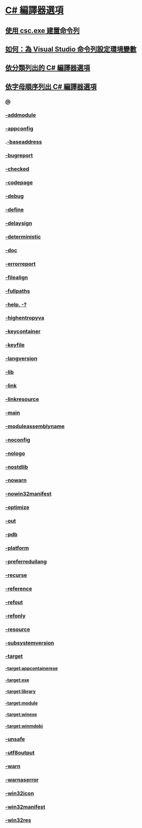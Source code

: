 # [C# 編譯器選項](index.md)
## [使用 csc.exe 建置命令列](command-line-building-with-csc-exe.md)
## [如何：為 Visual Studio 命令列設定環境變數](how-to-set-environment-variables-for-the-visual-studio-command-line.md)
## [依分類列出的 C# 編譯器選項](listed-by-category.md)
## [依字母順序列出 C# 編譯器選項](listed-alphabetically.md)
### [@](response-file-compiler-option.md)
### [-addmodule](addmodule-compiler-option.md)
### [-appconfig](appconfig-compiler-option.md)
### .[-baseaddress](baseaddress-compiler-option.md)
### [-bugreport](bugreport-compiler-option.md)
### [-checked](checked-compiler-option.md)
### [-codepage](codepage-compiler-option.md)
### [-debug](debug-compiler-option.md)
### [-define](define-compiler-option.md)
### [-delaysign](delaysign-compiler-option.md)
### [-deterministic](deterministic-compiler-option.md)
### [-doc](doc-compiler-option.md)
### [-errorreport](errorreport-compiler-option.md)
### [-filealign](filealign-compiler-option.md)
### [-fullpaths](fullpaths-compiler-option.md)
### [-help, -?](help-compiler-option.md)
### [-highentropyva](highentropyva-compiler-option.md)
### [-keycontainer](keycontainer-compiler-option.md)
### [-keyfile](keyfile-compiler-option.md)
### [-langversion](langversion-compiler-option.md)
### [-lib](lib-compiler-option.md)
### [-link](link-compiler-option.md)
### [-linkresource](linkresource-compiler-option.md)
### [-main](main-compiler-option.md)
### [-moduleassemblyname](moduleassemblyname-compiler-option.md)
### [-noconfig](noconfig-compiler-option.md)
### [-nologo](nologo-compiler-option.md)
### [-nostdlib](nostdlib-compiler-option.md)
### [-nowarn](nowarn-compiler-option.md)
### [-nowin32manifest](nowin32manifest-compiler-option.md)
### [-optimize](optimize-compiler-option.md)
### [-out](out-compiler-option.md)
### [-pdb](pdb-compiler-option.md)
### [-platform](platform-compiler-option.md)
### [-preferreduilang](preferreduilang-compiler-option.md)
### [-recurse](recurse-compiler-option.md)
### [-reference](reference-compiler-option.md)
### [-refout](refout-compiler-option.md)
### [-refonly](refonly-compiler-option.md)
### [-resource](resource-compiler-option.md)
### [-subsystemversion](subsystemversion-compiler-option.md)
### [-target](target-compiler-option.md)
#### [-target:appcontainerexe](target-appcontainerexe-compiler-option.md)
#### [-target:exe](target-exe-compiler-option.md)
#### [-target:library](target-library-compiler-option.md)
#### [-target:module](target-module-compiler-option.md)
#### [-target:winexe](target-winexe-compiler-option.md)
#### [-target:winmdobj](target-winmdobj-compiler-option.md)
### [-unsafe](unsafe-compiler-option.md)
### [-utf8output](utf8output-compiler-option.md)
### [-warn](warn-compiler-option.md)
### [-warnaserror](warnaserror-compiler-option.md)
### [-win32icon](win32icon-compiler-option.md)
### [-win32manifest](win32manifest-compiler-option.md)
### [-win32res](win32res-compiler-option.md)
